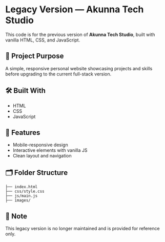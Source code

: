 # Legacy Version — Akunna Tech Studio

This code is for the previous version of **Akunna Tech Studio**, built with vanilla HTML, CSS, and JavaScript.

## 🎯 Project Purpose

A simple, responsive personal website showcasing projects and skills before upgrading to the current full-stack version.

## 🛠️ Built With

* HTML
* CSS
* JavaScript

## 🌟 Features

* Mobile-responsive design
* Interactive elements with vanilla JS
* Clean layout and navigation

## 🗂️ Folder Structure

```
├── index.html
├── css/style.css
├── js/main.js
├── images/
```

## 📌 Note

This legacy version is no longer maintained and is provided for reference only.

